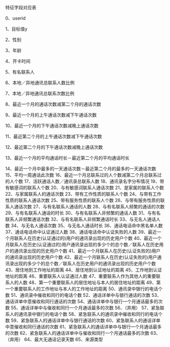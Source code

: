 特征字段对应表

0、userid

1、目标值y

2、性别

3、年龄

4、开卡时间

5、有名联系人

6、本地／异地通讯总联系人数比例

7、本地／异地通讯总联系次数比例

8、最近一个月的通话次数减第二个月的通话次数

9、最近一个月的上午通话次数减下午通话次数

10、最近一个月的下午通话次数减晚上通话次数

11、最近第二个月的上午通话次数减下午通话次数

12、最近第二个月的下午通话次数减晚上通话次数

13、最近一个月的平均通话时长－最近第二个月的平均通话时长

14、最近一个月中最多的一天通话次数－最近第二个月的最多的一天通话次数
15、平均一周通话此次数
16、最近一个月总联系过的人个数减第二个月总联系过的人个数
17、活跃通话人数／通讯录总联系人数
18、通讯录名字分布情况
19、带有敏感词的联系人个数
20、与有敏感词联系人通话次数
21、是家属的联系人个数
22、与家属联系人的通话次数
23、带有工作性质的联系人个数
24、与带有工作性质的联系人通话次数
25、带有服务性质的联系人个数
26、与带有服务性质的联系人通话次数
27、与有名联系人通话的人数
28、与有名联系人频繁的通话的次数
29、与有名联系人通话的时长
30、与有名联系人非频繁的通话人数
31、与有名联系人非频繁通话次数
32、与有名联系人非频繁通话时长
33、与无名人通话人数
34、与无名人通话次数
35、与无名人通话时长
36、通话电话命中黑名单人数
37、通话电话命中认证通过人数
38、通话电话命中认证失败的人数
39、最近一个月联系人在历史(认证通过的)用户的通讯录出现的历史用户个数
40、最近一个月联系人在历史(认证通过的)用户通讯录出现的多少个的总个数／联系人在历史用户的通讯录出现的历史用户个数
41、最近一个月联系人在历史(认证失败的)用户的通讯录出现的历史用户个数
42、最近一个月联系人在历史(认证失败的)用户通讯录出现的多少个的总个数／联系人在历史用户的通讯录出现的历史用户个数
43、居住地到工作地址的距离
44、居住地到认证地址的距离
45、工作地到认证地址的距离
46、重要联系人认证通过人数
47、重要联系人作为其他人的重要联系人的人数
48、第一个重要联系人的居住地址与本人的居住地址的距离
49、第一个重要联系人的工作地址与本人的工作地址的距离
50、通讯录中银行的电话个数
51、通讯录中催收和同行的电话个数
52、通话详单中与银行通话的次数
53、通话详单中意催收和同行通话的次数
54、通话详单中与银行一个月通话最多的次数
55、通话详单中与催收和同行一个月通话最多的次数
56、（弃用）
57、紧急联系人的通讯录中银行的电话个数
58、紧急联系人的通讯录中催收和同行的电话个数
59、紧急联系人的通话详单中与银行通话的次数
60、紧急联系人的通话详单中意催收和同行通话的次数
61、紧急联系人的通话详单中与银行一个月通话最多的次数
62、紧急联系人的通话详单中与催收和同行一个月通话最多的次数
63、（弃用）
64、最大无通话记录天数
65、来源类型
